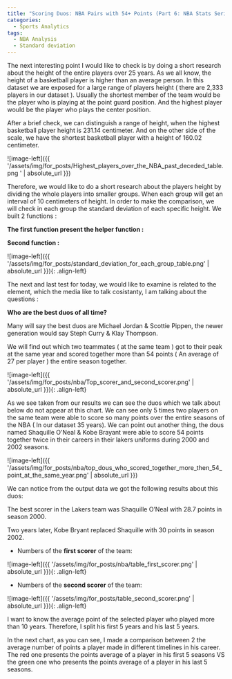 ```yaml
---
title: "Scoring Duos: NBA Pairs with 54+ Points (Part 6: NBA Stats Series)"
categories:
  - Sports Analytics
tags:
  - NBA Analysis
  - Standard deviation
---
```


The next interesting point I would like to check is by doing a short research about the height of the entire players over 25 years. As we all know, the height of a basketball player is higher than an average person. In this dataset we are exposed for a large range of players height ( there are 2,333 players in our dataset ). 
Usually the  shortest member of the team would be the player who is playing at the point guard position. And the highest player would be the player who plays the center position.

After a brief check, we can distinguish a range of height, when the highest basketball player height is 231.14 centimeter. And on the other side of the scale, we have the shortest basketball player with a height of 160.02 centimeter.

![image-left]({{ '/assets/img/for_posts/Highest_players_over_the_NBA_past_deceded_table.png
' | absolute_url }})

Therefore, we would like to do a short research about the players height by dividing the whole players into smaller groups. When each group will get an interval of 10 centimeters of height. 
In order to make the comparison, we will check in each group the standard deviation of each specific height.
We built 2 functions :


**The first function present the helper function :**
<script src="https://gist.github.com/AnalyticsForPleasure/7bb7fe58542c6a6de866fb5245f147ce.js"></script>



**Second function :**

<script src="https://gist.github.com/AnalyticsForPleasure/8fcbfc97689b73aab7034775b8224800.js"></script>



![image-left]({{ '/assets/img/for_posts/standard_deviation_for_each_group_table.png' | absolute_url }}){: .align-left} 


The next and last test for today,  we would like to examine is related to the element, which the media like to talk cosistanty,  I am talking about the questions : 

**Who are the best duos of all time?**

Many will say the best duos are Michael Jordan & Scottie Pippen, the newer generation would say Steph Curry & Klay Thompson. 

We will find out which two teammates ( at the same team )   got to their peak  at the same year and scored together more than 54 points ( An average of 27 per player ) the entire season together.


<script src="https://gist.github.com/AnalyticsForPleasure/259580c81e02c6f7232da98361289d2b.js"></script>



![image-left]({{ '/assets/img/for_posts/nba/Top_scorer_and_second_scorer.png' | absolute_url }}){: .align-left} 


As we see taken from our results we can see the duos which we talk about below do not appear at this chart.  We can see only 5 times two players on the same team were able to score so many points over the entire seasons of the NBA ( In our dataset 35 years).
We can point out another thing,  the dous named Shaquille O’Neal & Kobe Brayant were  able to score 54 points together twice in their careers in their lakers uniforms during 2000 and 2002 seasons. 

<script src="https://gist.github.com/AnalyticsForPleasure/742cf9da09c201fce73ec6208e95baa7.js"></script>



![image-left]({{ '/assets/img/for_posts/nba/top_dous_who_scored_together_more_then_54_point_at_the_same_year.png' | absolute_url }})




We can notice from the output data we got the following results about this duos:

The best scorer in the Lakers team was Shaquille O’Neal with 28.7 points in season 2000.

Two years later, Kobe Bryant replaced Shaquille  with 30 points in season 2002.

* Numbers of the **first scorer** of the team:

![image-left]({{ '/assets/img/for_posts/nba/table_first_scorer.png' | absolute_url }}){: .align-left} 

* Numbers of the **second scorer** of the team:

![image-left]({{ '/assets/img/for_posts/table_second_scorer.png' | absolute_url }}){: .align-left}


I want to know the average point of the selected player who played more than 10 years. 
Therefore, I split his first 5 years and his last 5 years. 

In the next chart, as you can see, I made a comparison between 2 the average number of points a player made in different timelines in his career. The red one presents the points average of a  player  in his first 5 seasons VS the green one who presents the points average of a  player  in his last 5 seasons.
